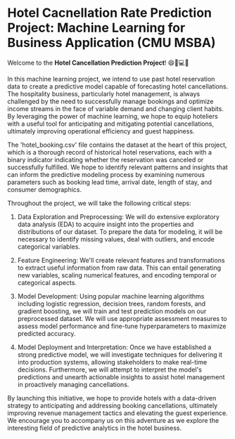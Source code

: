 # Hotel Cacnellation Rate Prediction Project: Machine Learning for Business Application (CMU MSBA)
 
Welcome to the **Hotel Cancellation Prediction Project**! 😄🏨💻🎆

In this machine learning project, we intend to use past hotel reservation data to create a predictive model capable of forecasting hotel cancellations. The hospitality business, particularly hotel management, is always challenged by the need to successfully manage bookings and optimize income streams in the face of variable demand and changing client habits. By leveraging the power of machine learning, we hope to equip hoteliers with a useful tool for anticipating and mitigating potential cancellations, ultimately improving operational efficiency and guest happiness.

The 'hotel_booking.csv' file contains the dataset at the heart of this project, which is a thorough record of historical hotel reservations, each with a binary indicator indicating whether the reservation was canceled or successfully fulfilled. We hope to identify relevant patterns and insights that can inform the predictive modeling process by examining numerous parameters such as booking lead time, arrival date, length of stay, and consumer demographics.

Throughout the project, we will take the following critical steps:

1. Data Exploration and Preprocessing: We will do extensive exploratory data analysis (EDA) to acquire insight into the properties and distributions of our dataset. To prepare the data for modeling, it will be necessary to identify missing values, deal with outliers, and encode categorical variables.

2. Feature Engineering: We'll create relevant features and transformations to extract useful information from raw data. This can entail generating new variables, scaling numerical features, and encoding temporal or categorical aspects.

3. Model Development: Using popular machine learning algorithms including logistic regression, decision trees, random forests, and gradient boosting, we will train and test prediction models on our preprocessed dataset. We will use appropriate assessment measures to assess model performance and fine-tune hyperparameters to maximize predicted accuracy.

4. Model Deployment and Interpretation: Once we have established a strong predictive model, we will investigate techniques for delivering it into production systems, allowing stakeholders to make real-time decisions. Furthermore, we will attempt to interpret the model's predictions and unearth actionable insights to assist hotel management in proactively managing cancellations.

By launching this initiative, we hope to provide hotels with a data-driven strategy to anticipating and addressing booking cancellations, ultimately improving revenue management tactics and elevating the guest experience. We encourage you to accompany us on this adventure as we explore the interesting field of predictive analytics in the hotel business.

